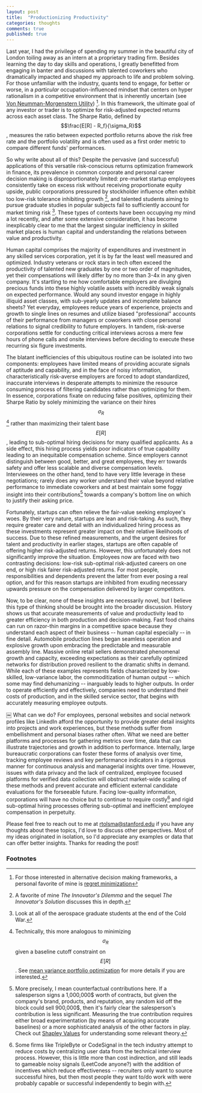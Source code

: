 ```yaml
---
layout: post
title:  "Productionizing Productivity"
categories: thoughts
comments: true
published: true
---
```



Last year, I had the privilege of spending my summer in the beautiful city of London toiling away as an intern at a proprietary trading firm. Besides
learning the day to day skills and operations, I greatly benefitted from engaging in banter and discussions with talented coworkers who dramatically
impacted and shaped my approach to life and problem solving. For those unfamiliar with the industry, quants tend to engage, for better or worse, in a _particular_ occupation-influenced mindset that centers on hyper rationalism in a competitive environment that is inherently uncertain (see [Von Neumman-Morgenstern Utility](https://en.wikipedia.org/wiki/Von_Neumann%E2%80%93Morgenstern_utility_theorem)) [^1]. 
In this framework, the ultimate goal of any investor or trader is to optimize for risk-adjusted expected returns across each asset class. The Sharpe Ratio, defined by $$\frac{E[R] - R_f}{\sigma_R}$$, measures the ratio between expected portfolio returns above the risk free rate and the portfolio volatility and is often used as a first order metric to compare different funds' performances.


So why write about all of this? Despite the pervasive (and successful) applications of this versatile risk-conscious returns optimization framework in finance, its prevalence in common corporate and personal career decision making is disproportionately limited: pre-market startup employees consistently take on excess risk without receiving proportionate equity upside, public corporations pressured
by stockholder influence often exhibit too low-risk tolerance inhibiting growth [^2], and talented students aiming to pursue graduate studies in popular subjects fail to sufficiently account for market timing risk [^3]. These types of contexts have been occupying my mind a lot recently, and after some extensive consideration, it has become inexplicably clear to me that the largest singular inefficiency in skilled market places is human capital and understanding the relations between value and productivity.

Human capital comprises the majority of expenditures and investment in any skilled services corporation, yet it is by far the least well measured and optimized. Industry veterans or rock stars in tech often exceed the productivity of talented new graduates by one or two order of magnitudes, yet their compensations will likely differ by no more than 3-4x in any given company. It's startling to me how comfortable
employers are divulging precious funds into these highly volatile assets with incredibly weak signals on expected performance. Would any sound investor engage in highly illiquid asset classes, with sub-yearly updates and incomplete balance sheets? Yet everyday, employees reduce years of experience, projects and growth to single lines on resumes and utilize biased "professional" accounts of
their performance from managers or coworkers with close personal relations to signal credibility to future employers. In tandem, risk-averse corporations settle for conducting critical interviews across a mere few hours of phone calls and onsite interviews before deciding to execute these recurring six figure investments. 

The blatant inefficiencies of this ubiquitous routine can be isolated into two components: 
employees have limited means of providing accurate signals of aptitude and capability, and in the face of noisy information, characteristically risk-averse employers are forced to adopt standardized, inaccurate interviews in desperate attempts to minimize the resource consuming process of filtering candidates rather than optimizing for them. In essence, corporations fixate on reducing false positives, optimizing their Sharpe Ratio by solely minimizing the variance on their hires $$\sigma_R$$ [^4] rather than maximizing their talent base $$E[R]$$, leading to sub-optimal hiring decisions for many qualified
applicants. As a side effect, this hiring process yields poor indicators of true capability leading to an inequitable compensation scheme. Since employers cannot distinguish between good, better, and great
employees, they err towards safety and offer less scalable and diverse compensation levels. Interviewees on the other hand, tend to have very little leverage in these negotiations; rarely does any worker
understand their value beyond relative performance to immediate coworkers and at best maintain some foggy insight into their contributions[^5] towards a company's bottom line on which to justify their asking price. 

Fortunately, startups can often relieve the fair-value seeking employee's woes. By their very nature, startups are lean and risk-taking. As such, they require greater care and detail
with an individualized hiring process as these investments represent greater impact on their relative likelihoods of success. Due to these refined measurements, and the urgent desires for talent and productivity in earlier
stages, startups are often capable of offering higher risk-adjusted returns. However, this unfortunately does not significantly improve the situation. Employees now are faced with two 
contrasting decisions: low-risk sub-optimal risk-adjusted careers on one end, or high risk fairer risk-adjusted returns. For most people, responsibilities and dependents prevent the latter
from ever posing a real option, and for this reason startups are inhibited from exuding necessary upwards pressure on the compensation delivered by larger competitors.



Now, to be clear, none of these insights are necessarily novel, but I believe this type of thinking should be brought into the broader discussion. History shows us that accurate measurements
of value and productivity lead to greater efficiency in both production and decision-making. Fast food chains can run on razor-thin margins in a competitive space because they understand each 
aspect of their business -- human capital especially -- in fine detail. Automobile production lines began seamless operation and explosive growth upon embracing the predictable and 
measurable assembly line. Massive online retail sellers demonstrated phenomenal growth and capacity, exceeding expectations as their carefully optimized networks for distribution proved resilient
to the dramatic shifts in demand. While each of these examples represents fields characterized by low-skilled, low-variance labor, the commoditization of human output -- which some may find
dehumanizing -- inarguably leads to higher outputs. In order to operate efficiently and effectively, companies need to understand their costs of production, and in the skilled service sector, that
begins with accurately measuring employee outputs.

￼
What can we do? For employees, personal websites and
social network profiles like LinkedIn afford the opportunity to provide greater detail insights into projects and work experiences, but these methods suffer from embellishment and
personal biases rather often. What we need are better platforms and processes for gathering metrics over time, data that can illustrate trajectories and growth in addition to 
performance. Internally, large bureaucratic corporations can foster these forms of analysis over time, tracking employee reviews and key performance indicators in a rigorous manner for continuous
analysis and managerial insights over time. However, issues with data privacy and the lack of centralized, employee focused platforms for verified data collection
will obstruct market-wide scaling of these methods and prevent accurate and efficient external candidate evaluations for the forseeable future. Facing low-quality information, corporations will have no choice but to continue to require costly[^6] and rigid sub-optimal hiring processes offering sub-optimal and inefficient employee compensation in perpetuity.



Please feel free to reach out to me at rtolsma@stanford.edu if you have any thoughts about these topics, I'd love to discuss other perspectives. Most of my ideas originated in isolation, so I'd appreciate
any examples or data that can offer better insights. Thanks for reading the post!


### Footnotes
[^1]: For those interested in alternative decision making frameworks, a personal favorite of mine is [regret minimization](https://en.wikipedia.org/wiki/Regret_(decision_theory))
[^2]: A favorite of mine _The Innovator's Dilemma_ and the sequel _The Innovator's Solution_ discusses this in depth.
[^3]: Look at all of the aerospace graduate students at the end of the Cold War.
[^4]: Technically, this more analogous to minimizing $$\sigma_R$$ given a baseline cutoff constraint on $$E[R]$$. See [mean variance portfolio optimization](https://en.wikipedia.org/wiki/Modern_portfolio_theory#Risk_and_expected_return) for more details if you are interested.
[^5]: More precisely, I mean counterfactual contributions here. If a salesperson signs a 1,000,000$ worth of contracts, but given the company's brand, products, and reputation, any random kid off the block could sell 900,000$, then it's fairly clear the salesperson's contribution is less significant. Measuring the true contribution requires either broad experimentation (by means of acquiring accurate baselines) or a more sophisticated analysis of the other factors in play. Check out [Shapley Values](https://en.wikipedia.org/wiki/Shapley_value) for understanding some relevant theory.
[^6]: Some firms like TripleByte or CodeSignal in the tech industry attempt to reduce costs by centralizing user data from the technical interview process. However, this is little more than cost indirection, and still leads to gameable noisy signals (LeetCode anyone?) with the addition of incentives which reduce effectiveness -- recruiters only want to source successful hires, but then most people they want to/do work with were probably capable or successful independently to begin with.